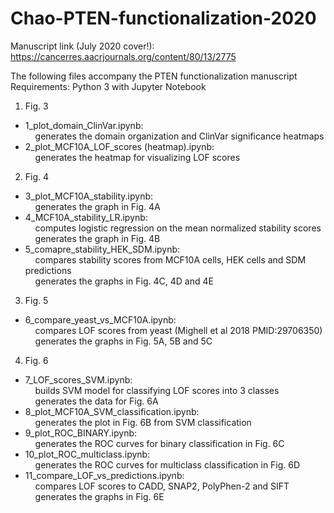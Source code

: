 # Chao-PTEN-functionalization-2020
Manuscript link (July 2020 cover!): https://cancerres.aacrjournals.org/content/80/13/2775

The following files accompany the PTEN functionalization manuscript\
Requirements: Python 3 with Jupyter Notebook
1. Fig. 3
- 1_plot_domain_ClinVar.ipynb:\
    generates the domain organization and ClinVar significance heatmaps
- 2_plot_MCF10A_LOF_scores (heatmap).ipynb:\
    generates the heatmap for visualizing LOF scores
       
2. Fig. 4
- 3_plot_MCF10A_stability.ipynb:\
    generates the graph in Fig. 4A
- 4_MCF10A_stability_LR.ipynb:\
    computes logistic regression on the mean normalized stability scores\
    generates the graph in Fig. 4B
- 5_comapre_stability_HEK_SDM.ipynb:\
    compares stability scores from MCF10A cells, HEK cells and SDM predictions\
    generates the graphs in Fig. 4C, 4D and 4E
3. Fig. 5
- 6_compare_yeast_vs_MCF10A.ipynb:\
    compares LOF scores from yeast (Mighell et al 2018 PMID:29706350)\
    generates the graphs in Fig. 5A, 5B and 5C
4. Fig. 6      
- 7_LOF_scores_SVM.ipynb:\
    builds SVM model for classifying LOF scores into 3 classes\
    generates the data for Fig. 6A
- 8_plot_MCF10A_SVM_classification.ipynb:\
    generates the plot in Fig. 6B from SVM classification
- 9_plot_ROC_BINARY.ipynb:\
    generates the ROC curves for binary classification in Fig. 6C
- 10_plot_ROC_multiclass.ipynb:\
    generates the ROC curves for multiclass classification in Fig. 6D
- 11_compare_LOF_vs_predictions.ipynb:\
    compares LOF scores to CADD, SNAP2, PolyPhen-2 and SIFT\
    generates the graphs in Fig. 6E
        
